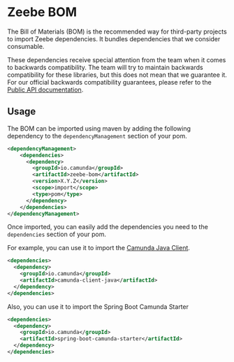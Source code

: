 # Zeebe BOM

The Bill of Materials (BOM) is the recommended way for third-party projects to import Zeebe
dependencies. It bundles dependencies that we consider consumable.

These dependencies receive special attention from the team when it comes to backwards compatibility.
The team will try to maintain backwards compatibility for these libraries, but this does not mean
that we guarantee it. For our official backwards compatibility guarantees, please refer to the
[Public API documentation](https://docs.camunda.io/docs/apis-clients/public-api/).

## Usage

The BOM can be imported using maven by adding the following dependency to the `dependencyManagement`
section of your pom.

```xml
<dependencyManagement>
    <dependencies>
      <dependency>
        <groupId>io.camunda</groupId>
        <artifactId>zeebe-bom</artifactId>
        <version>X.Y.Z</version>
        <scope>import</scope>
        <type>pom</type>
      </dependency>
    </dependencies>
</dependencyManagement>
```

Once imported, you can easily add the dependencies you need to the `dependencies` section of your pom.

For example, you can use it to import the
[Camunda Java Client](https://docs.camunda.io/docs/apis-clients/java-client/).

```xml
<dependencies>
  <dependency>
    <groupId>io.camunda</groupId>
    <artifactId>camunda-client-java</artifactId>
  </dependency>
</dependencies>
```

Also, you can use it to import the
Spring Boot Camunda Starter

```xml
<dependencies>
  <dependency>
    <groupId>io.camunda</groupId>
    <artifactId>spring-boot-camunda-starter</artifactId>
  </dependency>
</dependencies>
```

